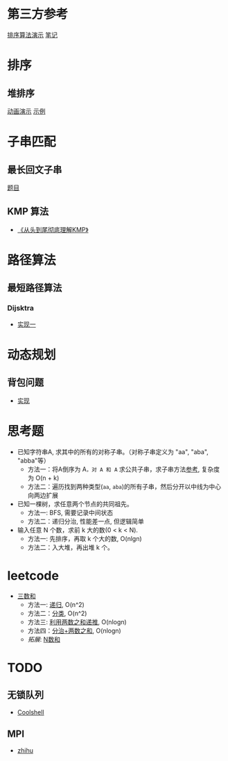 # 第三方参考
[排序算法演示](https://visualgo.net/zh/sorting)
[笔记](https://github.com/qiwsir/algorithm)

# 排序
## 堆排序
[动画演示](https://bajdcc.github.io/html/heap.html)
[示例](http://bubkoo.com/2014/01/14/sort-algorithm/heap-sort/)

# 子串匹配
## 最长回文子串
[题目](https://leetcode.com/problems/longest-palindromic-substring/description/)

## KMP 算法
* [《从头到尾彻底理解KMP》](https://blog.csdn.net/v_july_v/article/details/7041827)

# 路径算法
## 最短路径算法
### Dijsktra
* [实现一](./demo/dijkstra.py)

# 动态规划
## 背包问题
* [实现](./demo/knapsack.py)


# 思考题
* 已知字符串A, 求其中的所有的对称子串。（对称子串定义为 "aa", "aba", "abba"等）
	- 方法一：将A倒序为 A`，对 A 和 A` 求公共子串，求子串方法[参考](), 复杂度为 O(n + k)
	- 方法二：遍历找到两种类型(`aa`, `aba`)的所有子串，然后分开以中线为中心向两边扩展
* 已知一棵树，求任意两个节点的共同祖先。
	- 方法一: BFS, 需要记录中间状态
	- 方法二：递归分治, 性能差一点, 但逻辑简单
* 输入任意 N 个数，求前 k 大的数(0 < k < N).
	- 方法一: 先排序，再取 k 个大的数, O(nlgn)
	- 方法二：入大堆，再出堆 k 个。

# leetcode
* [三数和](https://leetcode-cn.com/problems/3sum/description/)
	- 方法一: [递归](./demo/3sum.py), O(n^2)
	- 方法二：[分类](./demo/3sum_1.py), O(n^2)
	- 方法三: [利用两数之和递推](./demo/3sum_2.py), O(nlogn)
	- 方法四：[分治+两数之和](./demo/3sum_4.py), O(nlogn)
    - *拓展*: [N数和](https://leetcode.com/problems/4sum/discuss/8545/Python-140ms-beats-100-and-works-for-N-sum-(Ngreater2))



# TODO
## 无锁队列
* [Coolshell](https://coolshell.cn/articles/8239.html)

## MPI
* [zhihu](https://zhuanlan.zhihu.com/p/25332041)
